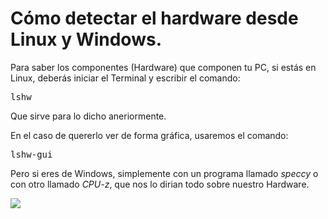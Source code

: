 # Cómo detectar el hardware desde Linux y Windows.

Para saber los componentes (Hardware) que componen tu PC, si estás en 
Linux, deberás iniciar el Terminal y escribir el comando: 

<pre>lshw</pre>

Que sirve para lo dicho aneriormente.

En el caso de quererlo ver de forma gráfica, usaremos el comando:

<pre>lshw-gui</pre>

Pero si eres de Windows, simplemente con un programa llamado _speccy_ o 
con otro llamado _CPU-z_, que nos lo dirian todo sobre nuestro Hardware.

![](https://lh3.googleusercontent.com/XyqVF45s704V2y3b1gckFW5GNB0f0S0FoYYEZ83_0kCeYDjijS9VdRkQs--0QTD4xH7234o=s151)

